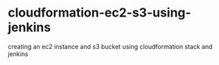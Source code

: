 # cloudformation-ec2-s3-using-jenkins
creating an ec2 instance and s3 bucket using cloudformation stack and jenkins
